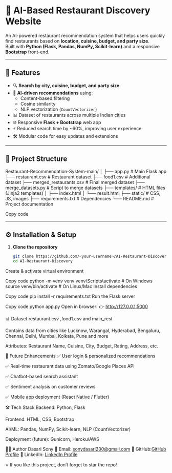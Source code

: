 # 🍴 AI-Based Restaurant Discovery Website

An AI-powered restaurant recommendation system that helps users quickly find restaurants based on **location, cuisine, budget, and party size**.  
Built with **Python (Flask, Pandas, NumPy, Scikit-learn)** and a responsive **Bootstrap** front-end.

---

## 🚀 Features
- 🔍 **Search by city, cuisine, budget, and party size**
- 🤖 **AI-driven recommendations** using:
  - Content-based filtering
  - Cosine similarity
  - NLP vectorization (`CountVectorizer`)
- 📊 Dataset of restaurants across multiple Indian cities
- 🌐 Responsive **Flask + Bootstrap** web app
- ⚡ Reduced search time by ~60%, improving user experience
- 🛠️ Modular code for easy updates and extensions

---

## 📂 Project Structure
Restaurant-Recommendation-System-main/
│
├── app.py # Main Flask app
├── restaurant.csv # Restaurant dataset
├── food1.csv # Additional dataset
├── merged_restaurants.csv # Final merged dataset
├── merge_datasets.py # Script to merge datasets
├── templates/ # HTML files (Jinja2 templates)
│ ├── index.html
│ └── result.html
├── static/ # CSS, JS, images
├── requirements.txt # Dependencies
└── README.md # Project documentation


Copy code

---

## ⚙️ Installation & Setup

1. **Clone the repository**
   ```bash
   git clone https://github.com/<your-username>/AI-Restaurant-Discovery.git
   cd AI-Restaurant-Discovery
Create & activate virtual environment

Copy code
python -m venv venv
venv\Scripts\activate      # On Windows
source venv/bin/activate   # On Linux/Mac
Install dependencies

Copy code
pip install -r requirements.txt
Run the Flask server

Copy code
python app.py
Open in browser:
👉 http://127.0.0.1:5000

📊 Dataset
restaurant.csv ,food1.csv and main_rest

Contains data from cities like Lucknow, Warangal, Hyderabad, Bengaluru, Chennai, Delhi, Mumbai, Kolkata, Pune and more

Attributes: Restaurant Name, Cuisine, City, Budget, Rating, Address, etc.

🔮 Future Enhancements
✅ User login & personalized recommendations

✅ Real-time restaurant data using Zomato/Google Places API

✅ Chatbot-based search assistant

✅ Sentiment analysis on customer reviews

✅ Mobile app deployment (React Native / Flutter)

🛠️ Tech Stack
Backend: Python, Flask

Frontend: HTML, CSS, Bootstrap

AI/ML: Pandas, NumPy, Scikit-learn, NLP (CountVectorizer)

Deployment (future): Gunicorn, Heroku/AWS

👨‍💻 Author
Dasari Sony
📧 Email: sonydasari230@gmail.com
🔗 GitHub:[GitHub Profile]([url](https://github.com/SonyDasari666))
🔗 LinkedIn: [LinkedIn Profile]([url](https://linkedin.com/in/sonydasari230))

⭐ If you like this project, don’t forget to star the repo!
